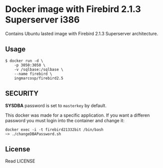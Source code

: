 Docker image with Firebird 2.1.3 Superserver i386
============================================================

Contains Ubuntu lasted image with Firebird 2.1.3 Superserver architecture.

Usage
------

    $ docker run -d \
        -p 3050:3050 \
        -v /sqlbase:/sqlbase \
        --name firebird \
        ingmarcosp/firebird2.5


SECURITY
---------
**SYSDBA** password is set to `masterkey` by default.

This docker was made for a specific application.
If you want a differen password you must login into the container and change it:

    docker exec -i -t firebird21332bit /bin/bash
	~> ./changeDBAPassword.sh

License
--------

Read LICENSE
